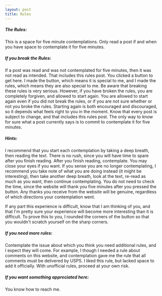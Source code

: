 ```yaml
---
layout: post
title: Rules
---
```




<h5>The Rules:</h5>

This is a space for five minute contemplations. Only read a post if and when you have space to contemplate it for five minutes. 

<h5>If you break the Rules:</h5>

If a post was read and was not contemplated for five minutes, then it was not read as intended. That includes this rules post.  You clicked a button to get here. I made the button, which means it is special to me, and I made the rules, which means they are also special to me. Be aware that breaking these rules is very serious. However, if you have broken the rules, you are completely forgiven, and allowed to start again. You are allowed to start again even if you did not break the rules, or if you are not sure whether or not you broke the rules. Starting again is both encouraged and discouraged, so it depends what feels right to you in the moment. Know that every post is subject to change, and that includes this rules post. The only way to know for sure what a post currently says is to commit to contemplate it for five minutes.  

<h5>Hints:</h5> 

I recommend that you start each contemplation by taking a deep breath, then reading the text.  There is no rush, since you will have time to spare after you finish reading. After you finish reading, contemplate.  You may close your eyes if you want.  If you sense you are no longer contemplating, I recommend you take note of what you are doing instead (it might be interesting), then take another deep breath, look at the text, re-read as much as you want, then continue contemplating. You do not need to check the time, since the website will thank you five minutes after you pressed the button. Any thanks you receive from the website will be genuine, regardless of which directions your contemplation went. 

If any part this experience is difficult, know that I am thinking of you, and that I'm pretty sure your experience will become more interesting than it is difficult.  To prove this to you, I rounded the corners of the button so that you wouldn't scratch yourself on the sharp corners.  

<h5>If you need more rules:</h5> 

Contemplate the issue about which you think you need additional rules, and I expect they will come.  For example, I though I needed a rule about comments on this website, and contemplation gave me the rule that all comments must be delivered by USPS. I liked this rule, but lacked space to add it officially. With unofficial rules, proceed at your own risk. 

<h5>If you want something appreciated here:</h5>

You know how to reach me.
